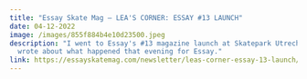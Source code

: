 ```yaml
---
title: "Essay Skate Mag — LEA'S CORNER: ESSAY #13 LAUNCH"
date: 04-12-2022
image: /images/855f884b4e10d23500.jpeg
description: "I went to Essay's #13 magazine launch at Skatepark Utrecht and
  wrote about what happened that evening for Essay."
link: https://essayskatemag.com/newsletter/leas-corner-essay-13-launch/
---
```

